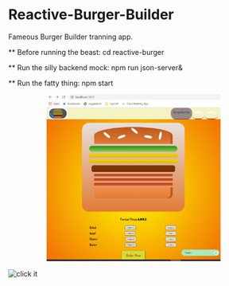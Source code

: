 # Reactive-Burger-Builder


Fameous Burger Builder tranning app.



** Before running the beast:
cd reactive-burger

** Run the silly backend mock:
npm run json-server&

** Run the fatty thing:
npm start

<p align="center">
  <img src="the_fatty_thing.png" width="350" title="hover text">
</p>

![click it](https://github.com/wlad267/reactive-burger-builder/the_fatty_thing.png)